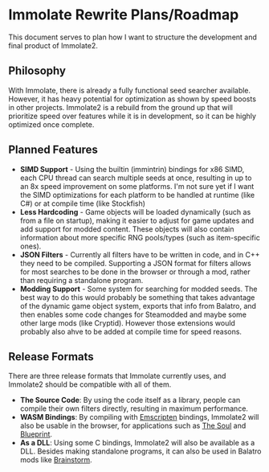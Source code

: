 # Immolate Rewrite Plans/Roadmap
This document serves to plan how I want to structure the development and final product of Immolate2.

## Philosophy
With Immolate, there is already a fully functional seed searcher available. However, it has heavy potential for optimization as shown by speed boosts in other projects. Immolate2 is a rebuild from the ground up that will prioritize speed over features while it is in development, so it can be highly optimized once complete.

## Planned Features
- **SIMD Support** - Using the builtin (immintrin) bindings for x86 SIMD, each CPU thread can search multiple seeds at once, resulting in up to an 8x speed improvement on some platforms. I'm not sure yet if I want the SIMD optimizations for each platform to be handled at runtime (like C#) or at compile time (like Stockfish)
- **Less Hardcoding** - Game objects will be loaded dynamically (such as from a file on startup), making it easier to adjust for game updates and add support for modded content. These objects will also contain information about more specific RNG pools/types (such as item-specific ones).
- **JSON Filters** - Currently all filters have to be written in code, and in C++ they need to be compiled. Supporting a JSON format for filters allows for most searches to be done in the browser or through a mod, rather than requiring a standalone program.
- **Modding Support** - Some system for searching for modded seeds. The best way to do this would probably be something that takes advantage of the dynamic game object system, exports that info from Balatro, and then enables some code changes for Steamodded and maybe some other large mods (like Cryptid). However those extensions would probably also ahve to be added at compile time for speed reasons.

## Release Formats
There are three release formats that Immolate currently uses, and Immolate2 should be compatible with all of them.
- **The Source Code**: By using the code itself as a library, people can compile their own filters directly, resulting in maximum performance.
- **WASM Bindings**: By compiling with [Emscripten](https://emscripten.org/) bindings, Immolate2 will also be usable in the browser, for applications such as [The Soul](https://mathisfun0.github.io/The-Soul/) and [Blueprint](https://miaklwalker.github.io/Blueprint/).
- **As a DLL**: Using some C bindings, Immolate2 will also be available as a DLL. Besides making standalone programs, it can also be used in Balatro mods like [Brainstorm](https://github.com/OceanRamen/Brainstorm).